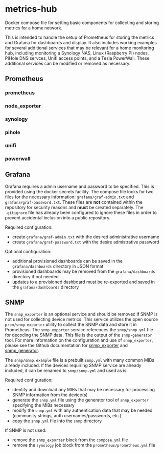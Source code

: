 # metrics-hub
Docker compose file for setting basic components for collecting and storing metrics for a home network. 

This is intended to handle the setup of Prometheus for storing the metrics and Grafana for dashboards and display. It also includes working examples for several additional services that may be relevant for a home monitoring hub, including monitoring a Synology NAS, Linux (Raspberry Pi) nodes, PiHole DNS servces, Unifi access points, and a Tesla PowerWall. These additional services can be modified or removed as necessary.

## Prometheus

### prometheus
### node_exporter
### synology
### pihole
### unifi
### powerwall

## Grafana

Grafana requires a admin username and password to be specified. This is provided using the docker secrets facility. The compose file looks for two files for the necessary information: `grafana/graf-admin.txt` and `grafana/graf-password.txt`. These files are **not** contained within the repository for security reasons and **must** be created separately. The `.gitignore` file has already been configured to ignore these files in order to prevent accidental inclusion into a public repository.

Required configuration:
- create `grafana/graf-admin.txt` with the desired administrative username
- create `grafana/graf-password.txt` with the desire admistrative password

Optional configuration:
- additional provisioned dashboards can be saved in the `grafana/dashboards` directory in JSON format
- provisioned dashboards may be removed from the `grafana/dashboards` directory if not needed
- updates to a provisioned dashboard must be re-exported and saved in the `grafana/dashboards` directory

## SNMP

The `snmp_exporter` is an optional service and should be removed if SNMP is not used for collecting device metrics. This service utilizes the open source `prom/snmp-exporter` utility to collect the SNMP data and store it in Prometheus. The `snmp_exporter` service references the `snmp/snmp.yml` file for decoding the SNMP data. This file is the output of the `snmp-generator` tool. For more information on the configuration and use of `snmp_exporter`, please see the Github documentation for [snmp_exporter](https://github.com/prometheus/snmp_exporter) and [snmp_generator](https://github.com/prometheus/snmp_exporter/tree/main/generator).

The `snmp/snmp.example` file is a prebuilt `snmp.yml` with many common MIBs already included. If the devices requiring SNMP service are already included, it can be renamed to `snmp/snmp.yml` and used as is.

Required configuration:
- identify and download any MIBs that may be necessary for processing SNMP information from the device(s)
- generate the `snmp.yml` file using the generator tool of `snmp_exporter` specifying the MIBs necessary
- modify the `snmp.yml` with any authentication data that may be needed (community strings, auth usernames/passwords, etc.)
- copy the `snmp.yml` file into the `snmp` directory 

If SNMP is not used:
- remove the `snmp_exporter` block from the `compose.yml` file
- remove the `synology` job block from the `prometheus/prometheus.yml` file

